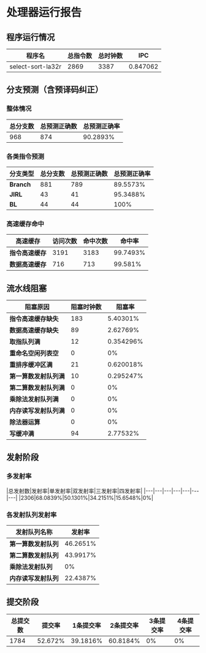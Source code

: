 # 处理器运行报告
## 程序运行情况
|程序名|总指令数|总时钟数|IPC|
|---|---|---|---|
|select-sort-la32r|2869|3387|0.847062|

## 分支预测（含预译码纠正）
### 整体情况
|总分支数|总预测正确数|总预测正确率|
|---|---|---|
|968|874|90.2893%|

### 各类指令预测
|分支类型|总分支数|总预测正确数|总预测正确率|
|---|---|---|---|
|**Branch**| 881 | 789 | 89.5573%|
|**JIRL**| 43 | 41 | 95.3488%|
|**BL**| 44 | 44 | 100%|

### 高速缓存命中
|高速缓存|访问次数|命中次数|命中率|
|---|---|---|---|
|**指令高速缓存**| 3191 | 3183 | 99.7493%|
|**数据高速缓存**| 716 | 713 | 99.581%|
## 流水线阻塞
|阻塞原因|阻塞时钟数|阻塞率|
|---|---|---|
|**指令高速缓存缺失**| 183 | 5.40301%|
|**数据高速缓存缺失**| 89 | 2.62769%|
|**取指队列满**| 12 | 0.354296%|
|**重命名空闲列表空**|0 | 0%|
|**重排序缓冲区满**|21 | 0.620018%|
|**第一算数发射队列满**|10 | 0.295247%|
|**第二算数发射队列满**|0 | 0%|
|**乘除法发射队列满**|0 | 0%|
|**内存读写发射队列满**|0 | 0%|
|**除法器运算**|0 | 0%|
|**写缓冲满**|94 | 2.77532%|

## 发射阶段
### 多发射率
|总发射数|发射率|单发射率|双发射率|三发射率|四发射率|
|---|---|---|---|---|---|---|
|2306|68.0839%|50.1301%|34.2151%|15.6548%|0%|

### 各发射队列发射率
|发射队列名称|发射率|
|---|---|
|**第一算数发射队列**|46.2651%|
|**第二算数发射队列**|43.9917%|
|**乘除法发射队列**|0%|
|**内存读写发射队列**|22.4387%|

## 提交阶段
|总提交数|提交率|1条提交率|2条提交率|3条提交率|4条提交率|
|---|---|---|---|---|---|
|1784|52.672%|39.1816%|60.8184%|0%|0%|
